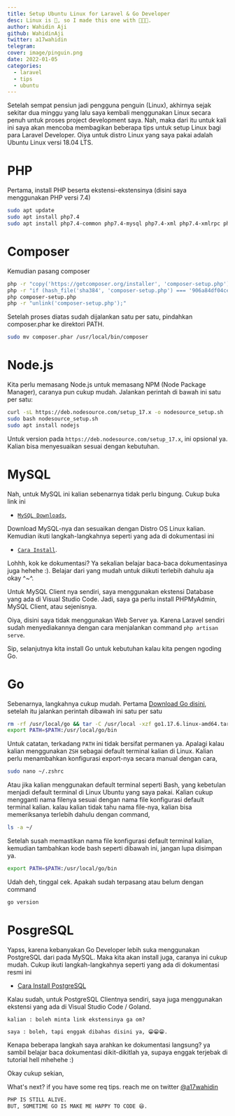 ```yaml
---
title: Setup Ubuntu Linux for Laravel & Go Developer
desc: Linux is 🤝, so I made this one with 🧑🏾‍💻.
author: Wahidin Aji
github: WahidinAji
twitter: a17wahidin
telegram:
cover: image/pinguin.png
date: 2022-01-05
categories:
  - laravel
  - tips
  - ubuntu
---
```


Setelah sempat pensiun jadi pengguna penguin (Linux), akhirnya sejak sekitar dua minggu yang lalu saya kembali menggunakan Linux secara penuh untuk proses project development saya. Nah, maka dari itu untuk kali ini saya akan mencoba membagikan beberapa tips untuk setup Linux bagi para Laravel Developer. Oiya untuk distro Linux yang saya pakai adalah Ubuntu Linux versi 18.04 LTS.

# PHP

Pertama, install PHP beserta ekstensi-ekstensinya (disini saya menggunakan PHP versi 7.4)

```bash
sudo apt update
sudo apt install php7.4
sudo apt install php7.4-common php7.4-mysql php7.4-xml php7.4-xmlrpc php7.4-curl php7.4-gd php7.4-imagick php7.4-cli php7.4-dev php7.4-imap php7.4-mbstring php7.4-opcache php7.4-soap php7.4-zip php7.4-intl -y
```

# Composer

Kemudian pasang composer

```bash
php -r "copy('https://getcomposer.org/installer', 'composer-setup.php');"
php -r "if (hash_file('sha384', 'composer-setup.php') === '906a84df04cea2aa72f40b5f787e49f22d4c2f19492ac310e8cba5b96ac8b64115ac402c8cd292b8a03482574915d1a8') { echo 'Installer verified'; } else { echo 'Installer corrupt'; unlink('composer-setup.php'); } echo PHP_EOL;"
php composer-setup.php
php -r "unlink('composer-setup.php');"
```

Setelah proses diatas sudah dijalankan satu per satu, pindahkan composer.phar ke direktori PATH.

```bash
sudo mv composer.phar /usr/local/bin/composer
```

# Node.js

Kita perlu memasang Node.js untuk memasang NPM (Node Package Manager), caranya pun cukup mudah. Jalankan perintah di bawah ini satu per satu:

```bash
curl -sL https://deb.nodesource.com/setup_17.x -o nodesource_setup.sh
sudo bash nodesource_setup.sh
sudo apt install nodejs
```

Untuk version pada `https://deb.nodesource.com/setup_17.x`, ini opsional ya. Kalian bisa menyesuaikan sesuai dengan kebutuhan.

# MySQL

Nah, untuk MySQL ini kalian sebenarnya tidak perlu bingung. Cukup buka link ini

- [`MySQL Downloads`](https://dev.mysql.com/downloads/mysql/),

Download MySQL-nya dan sesuaikan dengan Distro OS Linux kalian. Kemudian ikuti langkah-langkahnya seperti yang ada di dokumentasi ini

- [`Cara Install`](https://dev.mysql.com/doc/refman/8.0/en/linux-installation-debian.html).

Lohhh, kok ke dokumentasi? Ya sekalian belajar baca-baca dokumentasinya juga hehehe :). Belajar dari yang mudah untuk diikuti terlebih dahulu aja okay ^~^.

Untuk MySQL Client nya sendiri, saya menggunakan ekstensi Database yang ada di Visual Studio Code. Jadi, saya ga perlu install PHPMyAdmin, MySQL Client, atau sejenisnya.

Oiya, disini saya tidak menggunakan Web Server ya. Karena Laravel sendiri sudah menyediakannya dengan cara menjalankan command `php artisan serve`.

Sip, selanjutnya kita install Go untuk kebutuhan kalau kita pengen ngoding Go.

# Go

Sebenarnya, langkahnya cukup mudah. Pertama [Download Go disini](https://go.dev/doc/install), setelah itu jalankan perintah dibawah ini satu per satu

```bash
rm -rf /usr/local/go && tar -C /usr/local -xzf go1.17.6.linux-amd64.tar.gz
export PATH=$PATH:/usr/local/go/bin
```

Untuk catatan, terkadang `PATH` ini tidak bersifat permanen ya. Apalagi kalau kalian menggunakan `ZSH` sebagai default terminal kalian di Linux. Kalian perlu menambahkan konfigurasi export-nya secara manual dengan cara,

```bash
sudo nano ~/.zshrc
```

Atau jika kalian menggunakan default terminal seperti Bash, yang kebetulan menjadi default terminal di Linux Ubuntu yang saya pakai. Kalian cukup mengganti nama filenya sesuai dengan nama file konfigurasi default terminal kalian. kalau kalian tidak tahu nama file-nya, kalian bisa memeriksanya terlebih dahulu dengan command,

```bash
ls -a ~/
```

Setelah susah memastikan nama file konfigurasi default terminal kalian, kemudian tambahkan kode bash seperti dibawah ini, jangan lupa disimpan ya.

```bash
export PATH=$PATH:/usr/local/go/bin
```

Udah deh, tinggal cek. Apakah sudah terpasang atau belum dengan command

```bash
go version
```

# PosgreSQL

Yapss, karena kebanyakan Go Developer lebih suka menggunakan PostgreSQL dari pada MySQL. Maka kita akan install juga, caranya ini cukup mudah. Cukup ikuti langkah-langkahnya seperti yang ada di dokumentasi resmi ini

- [Cara Install PostgreSQL](https://www.postgresql.org/download/linux/ubuntu/)

Kalau sudah, untuk PostgreSQL Clientnya sendiri, saya juga menggunakan ekstensi yang ada di Visual Studio Code / Goland.

`kalian : boleh minta link ekstensinya ga om?`

`saya : boleh, tapi enggak dibahas disini ya, 😁😁😁.`

Kenapa beberapa langkah saya arahkan ke dokumentasi langsung? ya sambil belajar baca dokumentasi dikit-dikitlah ya, supaya enggak terjebak di tutorial hell mhehehe :)

Okay cukup sekian,

What's next? if you have some req tips. reach me on twitter [@a17wahidin](https://twitter.com/a17wahidin)

```bash
PHP IS STILL ALIVE.
BUT, SOMETIME GO IS MAKE ME HAPPY TO CODE 😆.
```
